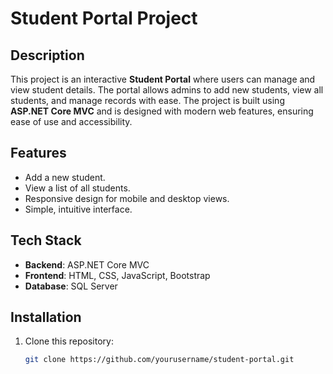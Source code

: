 # Student Portal Project

## Description
This project is an interactive **Student Portal** where users can manage and view student details. The portal allows admins to add new students, view all students, and manage records with ease. The project is built using **ASP.NET Core MVC** and is designed with modern web features, ensuring ease of use and accessibility.

## Features
- Add a new student.
- View a list of all students.
- Responsive design for mobile and desktop views.
- Simple, intuitive interface.
  
## Tech Stack
- **Backend**: ASP.NET Core MVC
- **Frontend**: HTML, CSS, JavaScript, Bootstrap
- **Database**: SQL Server 

## Installation

1. Clone this repository:
   ```bash
   git clone https://github.com/yourusername/student-portal.git
